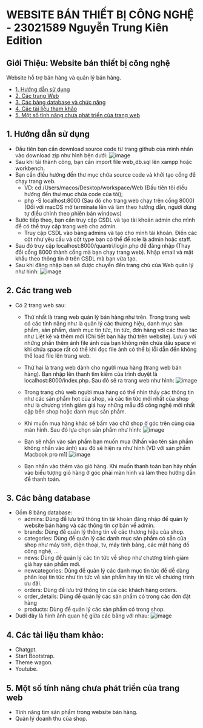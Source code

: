 # WEBSITE BÁN THIẾT BỊ CÔNG NGHỆ - 23021589 Nguyễn Trung Kiên Edition
## Giới Thiệu: Website bán thiết bị công nghệ
Website hỗ trợ bán hàng và quản lý bán hàng.
 - [1. Hướng dẫn sử dụng](#1-hướng-dẫn-sử-dụng)
 - [2. Các trang Web](#2-các-trang-web)
 - [3. Các bảng database và chức năng](#3-các-bảng-database-và-chức-năng)
 - [4. Các tài liệu tham khảo](#4-các-tài-liệu-tham-khảo)
 - [5. Một số tính năng chưa phát triển của trang web](#5-một-số-tính-năng-chưa-phát-triển-của-trang-web)
## 1. Hướng dẫn sử dụng
- Đầu tiên bạn cần download source code từ trang github của mình nhấn vào download zip như hình bên dưới:
  ![image](https://github.com/user-attachments/assets/4ab236fa-ee80-444f-97a6-fa631272e0c0)
- Sau khi tải thành công, bạn cần import file web_db.sql lên xampp hoặc workbench.
- Bạn cần điều hướng đến thư mục chứa source code và khởi tạo cổng để chạy trang web.
  + VD: cd /Users/macos/Desktop/workspace/Web (Đầu tiên tôi điều hướng đến thư mục chứa code của tôi);
  + php -S localhost:8000 (Sau đó cho trang web chạy trên cổng 8000) (Đối với macOS mở terminate lên và làm theo hướng dẫn, người dùng tự điều chỉnh theo phiên bản windows)
- Bước tiếp theo, bạn cần truy cập CSDL và tạo tài khoản admin cho mình để có thể truy cập trang web cho admin.
  + Truy cập CSDL vào bảng admins và tạo cho mình tài khoản. Điền các cột như yêu cầu và cột type bạn có thể để role là admin hoặc staff.
- Sau đó truy cập localhost:8000/quantri/login.php để đăng nhập (Thay đổi cổng 8000 thành cổng mà bạn chạy trang web). Nhập email và mật khẩu theo thông tin ở trên CSDL mà bạn vừa tạo.
- Sau khi đăng nhập bạn sẽ được chuyển đến trang chủ của Web quản lý như hình: 
![image](https://github.com/user-attachments/assets/9def6f63-e72e-43a7-9ecd-ff63adcc0cc4)
## 2. Các trang web 
- Có 2 trang web sau:
  + Thứ nhất là trang web quản lý bán hàng như trên. Trong trang web có các tính năng như là quản lý các thương hiệu, danh mục sản phẩm, sản phẩm, danh mục tin tức, tin tức, đơn hàng với các thao tác như Liệt kê và thêm mới (Chi tiết bạn hãy thử trên website). Lưu ý với những phần thêm ảnh file ảnh của bạn không nên chứa dấu space vì khi chứa space rất có thể khi đọc file ảnh có thể bị lỗi dẫn đến không thể load file lên trang web.
  + Thứ hai là trang web dành cho người mua hàng (trang web bán hàng). Bạn nhập lên thanh tìm kiếm của trình duyệt là localhost:8000/index.php. Sau đó sẽ ra trang web như hình: 
![image](https://github.com/user-attachments/assets/44dd2b23-727c-43f8-93a0-15c960557a4d)

  + Trong trang chủ web người mua hàng có thể nhìn thấy các thông tin như các sản phẩm hot của shop, và các tin tức mới nhất của shop như là chương trình giảm giá hay những mẫu đồ công nghệ mới nhất cập bến shop hoặc danh mục sản phẩm. 
  + Khi muốn mua hàng khác sẽ bấm vào chữ shop ở góc trên cùng của màn hình. Sau đó lựa chọn sản phẩm như hình: 
![image](https://github.com/user-attachments/assets/4f1f3180-4a56-4a8c-9aa0-4b9109bf2ede)
  + Bạn sẽ nhấn vào sản phẩm bạn muốn mua (Nhấn vào tên sản phẩm không nhấn vào ảnh) sau đó sẽ hiện ra như hình (VD với sản phẩm Macbook pro m1) 
![image](https://github.com/user-attachments/assets/4ebb8599-006a-4b63-bfbc-03268aaaecbe)
  + Bạn nhấn vào thêm vào giỏ hàng. Khi muốn thanh toán bạn hãy nhấn vào biểu tượng giỏ hàng ở góc phải màn hình và làm theo hướng dẫn để thanh toán.
## 3. Các bảng database
- Gồm 8 bảng database:
  + admins: Dùng để lưu trữ thông tin tài khoản đăng nhập để quản lý website bán hàng và các thông tin cơ bản về admin.
  + brands: Dùng để quản lý thông tin về các thương hiệu của shop.
  + categories: Dùng để quản lý các danh mục sản phẩm có sẵn của shop như máy tính, điện thoại, tv, máy tính bảng, các mặt hàng đồ công nghệ, ...
  + news: Dùng để quản lý các tin tức về shop như chương trình giảm giá hay sản phẩm mới.
  + newcategories: Dùng để quản lý các danh mục tin tức để dễ dàng phân loại tin tức như tin tức về sản phẩm hay tin tức về chương trình ưu đãi.
  + orders: Dùng để lưu trữ thông tin của các khách hàng orders.
  + order_details: Dùng để quản lý các sản phẩm có trong các đơn đặt hàng
  + products: Dùng để quản lý các sản phẩm có trong shop.
- Dưới đây là hình ảnh quan hệ giữa các bảng với nhau: 
![image](https://github.com/user-attachments/assets/d34ab59f-c1c5-46c8-abea-5b1cab4c38b6)
## 4. Các tài liệu tham khảo: 
- Chatgpt.
- Start Bootstrap.
- Theme wagon.
- Youtube.
## 5. Một số tính năng chưa phát triển của trang web
- Tính năng tìm sản phẩm trong website bán hàng.
- Quản lý doanh thu của shop.




















 
  
















